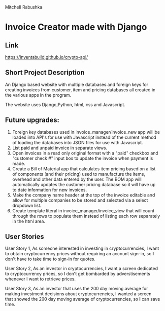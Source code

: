 Mitchell Rabushka

# Invoice Creator made with Django

## Link
https://inventabuild.github.io/crypto-api/

## Short Project Description

An Django based website with multiple databases and foreign keys for creating invoices from customer, item and pricing databases all created in the various apps in the program.

The website uses Django,Python, html, css and Javascript.

## Future upgrades:
1. Foreign key databases used in invoice_manager/invoice_new app will be loaded into API's for use with Javascript instead of the current method of loading the databases into JSON files for use with Javascript.
2. List paid and unpaid invoice in separate views.
3. Open invoices in a read only original format with a "paid" checkbox and "customer check #" input box to update the invoice when payment is made.
4. Create a Bill of Material app that calculates item pricing based on a list of components (and their pricing) used to manufacture the items, overhead and other data entered by the user.  The BOM app will automatically updates the customer pricing database so it will have up to date information for new invoices.
5. Make the company name header at the top of the invoice editable and allow for multiple companies to be stored and selected via a select dropdown list.
6. Create template literal in invoice_manager/invoice_view that will count through the rows to populate them instead of listing each row separately in the html area.

## User Stories
User Story 1, As someone interested in investing in cryptocurrencies, I want to obtain cryptocurrency prices without requiring an account sign-in, so I don't have to take time to sign-in for quotes.

User Story 2, As an investor in cryptocurrencies, I want a screen dedicated to cryptocurrency prices, so I don't get bombarded by adverstisements whenever I want to retrieve prices.

User Story 3, As an investor that uses the 200 day moving average for making investment decisions about cryptocurrencies, I wanted a screen that showed the 200 day moving average of cryptocurrencies, so I can save time.